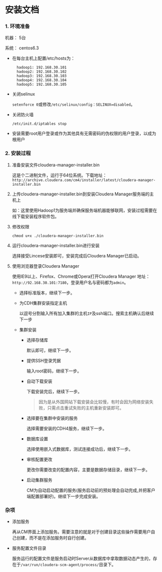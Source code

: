 # 安装文档 #

### 1. 环境准备 ###

机器：   5台

系统：   centos6.3
   
- 在每台主机上配置/etc/hosts为：

        hadoop1: 192.168.30.101
        hadoop2: 192.168.30.102
        hadoop3: 192.168.30.103
        hadoop4: 192.168.30.104
        hadoop5: 192.168.30.105

- 关闭selinux
    
    `setenforce 0`或修改`/etc/selinux/config：SELINUX=disabled`。
- 关闭防火墙
    
    `/etc/init.d/iptables stop`
- 安装需要root用户登录或作为其他具有无需密码的伪权限的用户登录，以成为根用户

### 2. 安装过程 ###

1. 准备安装文件cloudera-manager-installer.bin

    这是个二进制文件，运行于64位系统。下载地址：`http://archive.cloudera.com/cm4/installer/latest/cloudera-manager-installer.bin`

2. 上传cloudera-manager-installer.bin到安装Cloudera Manager服务端的主机上
    
    如：这里使用Hadoop1为服务端并确保服务端机器能够联网，安装过程需要在线下载安装程序软件包。

3. 修改权限

    `chmod u+x ./cloudera-manager-installer.bin`

4. 运行cloudera-manager-installer.bin进行安装

    选择接受Lincese安装即可，安装完成后Cloudera Manager已启动。

5. 使用浏览器登录Cloudera Manager
    
    使用IE9以上、Firefox、Chrome或Opera打开Cloudera Manager 地址：`http://92.168.30.101:7180`，登录用户名与密码都为`admin`。

    - 选择标准版本，继续下一步。
    - 为CDH集群安装指定主机
        
        以逗号分割输入所有加入集群的主机`IP`及ssh端口。搜索主机确认后继续下一步
    - 集群安装
        - 选择存储库
            
            默认即可，继续下一步。
        - 提供SSH登录凭据
        
            输入root密码，继续下一步。
        - 自动下载安装

            下载安装完后，继续下一步。
            > 因为是从外国网站下载安装会比较慢，有时会因为网络安装失败，只需点击重试失败的主机重新安装即可。
        - 选择要在集群中安装的服务

            选择需要安装的CDH4服务，继续下一步。

        - 数据库设置
            
            选择使用嵌入式数据库，测试连接成功后，继续下一步。

        - 审核配置更改
    
            更改你需要改变的配置内容，主要是数据存储目录，继续下一步。

        - 启动集群服务

            CM为自动启动配置的服务(服务启动前的预处理会自动完成,并把客户端配置部署好)。继续下一步完成安装。


### 杂项 ###

- 添加服务 

    再从CM界面上添加服务。需要注意的就是对于创建目录这些操作需要用户自己创建，而不是在添加服务时自行创建。
- 服务配置文件目录

    服务运行的配置文件是服务启动时Server从数据库中拿取数据动态产生的，存在于`/var/run/cloudera-scm-agent/process/`目录下。